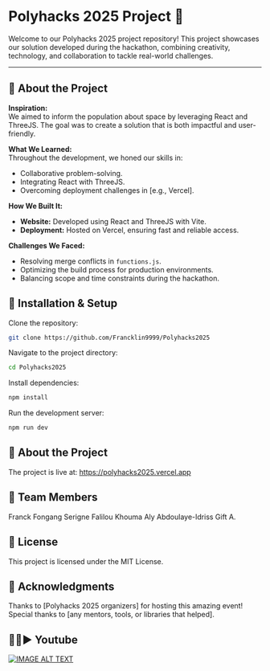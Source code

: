 # Polyhacks 2025 Project 🌟

Welcome to our Polyhacks 2025 project repository! This project showcases our solution developed during the hackathon, combining creativity, technology, and collaboration to tackle real-world challenges.

---

## 🚀 About the Project

**Inspiration:**  
We aimed to inform the population about space by leveraging React and ThreeJS. The goal was to create a solution that is both impactful and user-friendly.

**What We Learned:**  
Throughout the development, we honed our skills in:
- Collaborative problem-solving.
- Integrating React with ThreeJS.
- Overcoming deployment challenges in [e.g., Vercel].

**How We Built It:**  
- **Website:** Developed using React and ThreeJS with Vite.
- **Deployment:** Hosted on Vercel, ensuring fast and reliable access.

**Challenges We Faced:**  
- Resolving merge conflicts in `functions.js`.
- Optimizing the build process for production environments.
- Balancing scope and time constraints during the hackathon.


## 🚧 Installation & Setup

Clone the repository:
```bash
git clone https://github.com/Francklin9999/Polyhacks2025
```
Navigate to the project directory:
```bash
cd Polyhacks2025
```
Install dependencies:
```bash
npm install
```
Run the development server:
```bash
npm run dev
```

## 🚀 About the Project
The project is live at: https://polyhacks2025.vercel.app

## 👥 Team Members
Franck Fongang
Serigne Falilou Khouma
Aly Abdoulaye-Idriss
Gift A.

## 📄 License
This project is licensed under the MIT License.

## 🌟 Acknowledgments

Thanks to [Polyhacks 2025 organizers] for hosting this amazing event!
Special thanks to [any mentors, tools, or libraries that helped].

## 🎥🔴▶️ Youtube

[![IMAGE ALT TEXT](http://img.youtube.com/vi/D3in5uAy2jw/0.jpg)](http://www.youtube.com/watch?v=D3in5uAy2jw "PolyHacks2025 - Orbiton")


